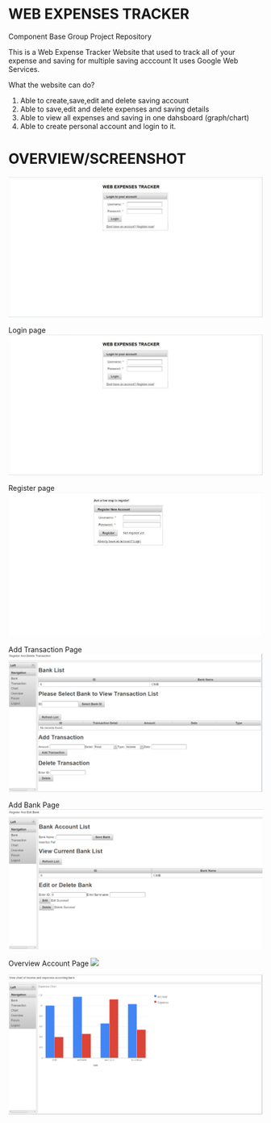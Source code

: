 # WEB EXPENSES TRACKER
Component Base Group Project Repository

This is a Web Expense Tracker
Website that used to track all of your expense and saving for multiple saving acccount
It uses Google Web Services.

What the website can do?
1. Able to create,save,edit and delete saving account
2. Able to save,edit and delete expenses and saving details
3. Able to view all expenses and saving in one dahsboard (graph/chart)
4. Able to create personal account and login to it.

# OVERVIEW/SCREENSHOT

<img src="UI/Screenshot/login.jpg" width="800" >

Login page
![](UI/Screenshot/login.jpg)

Register page
![](UI/Screenshot/register.jpg)

Add Transaction Page
![](UI/Screenshot/add%20transaction.png)

Add Bank Page
![](UI/Screenshot/add%20bank.png)

Overview Account Page
![](UI/Screenshot/overview%20account)

![](UI/Screenshot/chart.png)

